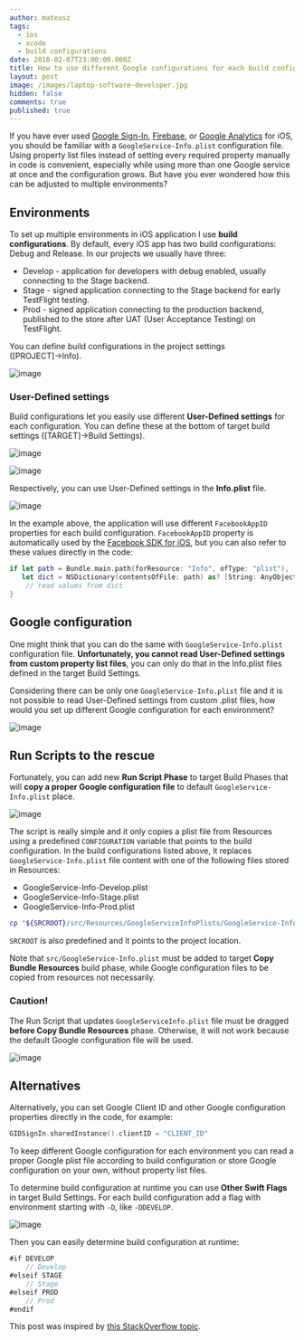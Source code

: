 ```yaml
---
author: mateusz
tags:
  - ios
  - xcode
  - build configurations
date: 2018-02-07T23:00:00.000Z
title: How to use different Google configurations for each build config
layout: post
image: /images/laptop-software-developer.jpg
hidden: false
comments: true
published: true
---
```

If you have ever used [Google Sign-In](https://developers.google.com/identity/sign-in/ios/start), [Firebase](https://firebase.google.com/docs/ios/), or [Google Analytics](https://developers.google.com/analytics/devguides/collection/ios/v3/) for iOS, you should be familiar with a `GoogleService-Info.plist` configuration file. Using property list files instead of setting every required property manually in code is convenient, especially while using more than one Google service at once and the configuration grows. But have you ever wondered how  this can be adjusted to multiple environments?

## Environments

To set up multiple environments in iOS application I use **build configurations**. By default, every iOS app has two build configurations: Debug and Release. In our projects we usually have three:

* Develop - application for developers with debug enabled, usually connecting to the Stage backend.
* Stage - signed application connecting to the Stage backend for early TestFlight testing.
* Prod - signed application connecting to the production backend, published to the store after UAT (User Acceptance Testing) on TestFlight.

You can define build configurations in the project settings (\[PROJECT]→Info).

![image](/images/ios-google-configuration-per-environment/build-configurations.png)

### User-Defined settings

Build configurations let you easily use different **User-Defined settings** for each configuration. You can define these at the bottom of target build settings (\[TARGET]→Build Settings).

![image](/images/ios-google-configuration-per-environment/user-defined-settings-1.png)

![image](/images/ios-google-configuration-per-environment/user-defined-settings-2.png)

Respectively, you can use User-Defined settings in the **Info.plist** file.

![image](/images/ios-google-configuration-per-environment/info-plist.png)

In the example above, the application will use different `FacebookAppID` properties for each build configuration. `FacebookAppID` property is automatically used by the [Facebook SDK for iOS](https://developers.facebook.com/docs/ios/), but you can also refer to these values directly in the code:

```swift
if let path = Bundle.main.path(forResource: "Info", ofType: "plist"),
   let dict = NSDictionary(contentsOfFile: path) as? [String: AnyObject] {
    // read values from dict
}
```

## Google configuration

One might think that you can do the same with `GoogleService-Info.plist` configuration file. **Unfortunately, you cannot read User-Defined settings from custom property list files**, you can only do that in the Info.plist files defined in the target Build Settings.

Considering there can be only one `GoogleService-Info.plist` file and it is not possible to read User-Defined settings from custom .plist files, how would you set up different Google configuration for each environment?

![image](/images/ios-google-configuration-per-environment/sad.jpeg)

## Run Scripts to the rescue

Fortunately, you can add new **Run Script Phase** to target Build Phases that will **copy a proper Google configuration file** to default `GoogleService-Info.plist` place.

![image](/images/ios-google-configuration-per-environment/run-script-phase-1.png)

The script is really simple and it only copies a plist file from Resources using a predefined `CONFIGURATION` variable that points to the build configuration. In the build configurations listed above, it replaces `GoogleService-Info.plist` file content with one of the following files stored in Resources:

* GoogleService-Info-Develop.plist
* GoogleService-Info-Stage.plist
* GoogleService-Info-Prod.plist

```bash
cp "${SRCROOT}/src/Resources/GoogleServiceInfoPlists/GoogleService-Info-$CONFIGURATION.plist" "${SRCROOT}/src/GoogleService-Info.plist"
```

`SRCROOT` is also predefined and it points to the project location.

Note that `src/GoogleService-Info.plist` must be added to target **Copy Bundle Resources** build phase, while Google configuration files to be copied from resources not necessarily.

### Caution!

The Run Script that updates `GoogleServiceInfo.plist` file must be dragged **before Copy Bundle Resources** phase. Otherwise, it will not work because the default Google configuration file will be used.

![image](/images/ios-google-configuration-per-environment/run-script-phase-2.png)

## Alternatives

Alternatively, you can set Google Client ID and other Google configuration properties directly in the code, for example:

```swift
GIDSignIn.sharedInstance().clientID = "CLIENT_ID"
```

To keep different Google configuration for each environment you can read a proper Google plist file according to build configuration or store Google configuration on your own, without property list files.

To determine build configuration at runtime you can use **Other Swift Flags** in target Build Settings. For each build configuration add a flag with environment starting with `-D`, like `-DDEVELOP`.

![image](/images/ios-google-configuration-per-environment/other-swift-flags.png)

Then you can easily determine build configuration at runtime:

```swift
#if DEVELOP
    // Develop
#elseif STAGE
    // Stage
#elseif PROD
    // Prod
#endif
```

This post was inspired by [this StackOverflow topic](https://stackoverflow.com/q/34067120/1570496).